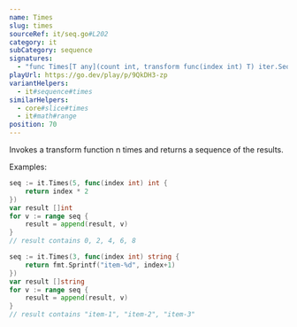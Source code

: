 ```yaml
---
name: Times
slug: times
sourceRef: it/seq.go#L202
category: it
subCategory: sequence
signatures:
  - "func Times[T any](count int, transform func(index int) T) iter.Seq[T]"
playUrl: https://go.dev/play/p/9QkDH3-zp
variantHelpers:
  - it#sequence#times
similarHelpers:
  - core#slice#times
  - it#math#range
position: 70
---
```


Invokes a transform function n times and returns a sequence of the results.

Examples:

```go
seq := it.Times(5, func(index int) int {
    return index * 2
})
var result []int
for v := range seq {
    result = append(result, v)
}
// result contains 0, 2, 4, 6, 8
```

```go
seq := it.Times(3, func(index int) string {
    return fmt.Sprintf("item-%d", index+1)
})
var result []string
for v := range seq {
    result = append(result, v)
}
// result contains "item-1", "item-2", "item-3"
```